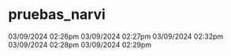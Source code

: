 # pruebas_narvi
03/09/2024 02:26pm
03/09/2024 02:27pm
03/09/2024 02:32pm
03/09/2024 02:28pm
03/09/2024 02:29pm
